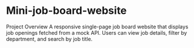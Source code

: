 # Mini-job-board-website
Project Overview A responsive single-page job board website that displays job openings fetched from a mock API. Users can view job details, filter by department, and search by job title.  

